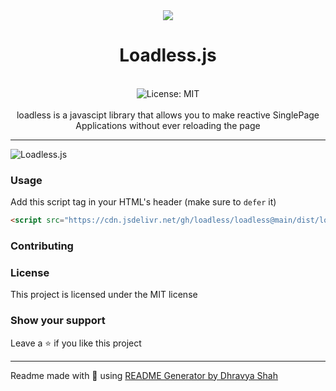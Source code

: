 <div align="center">
<img src="https://millenia.tech/logo.png">
<h1 align="center">Loadless.js</h1>
<br />
<img alt="License: MIT" src="https://img.shields.io/badge/License-MIT-blue.svg" /><br>
<br>
loadless is a javascipt library that allows you to make reactive SinglePage Applications  without ever reloading the page
</div>

***
![Loadless.js](https://us-east-1.tixte.net/uploads/img.dhravya.dev/l15fdjrdd0a.gif)

### Usage
Add this script tag in your HTML's header (make sure to `defer` it)
```html
<script src="https://cdn.jsdelivr.net/gh/loadless/loadless@main/dist/loadless.min.js" defer></script>
```

### Contributing

### License
This project is licensed under the MIT license
### Show your support
Leave a ⭐ if you like this project

***
Readme made with 💖 using [README Generator by Dhravya Shah](https://github.com/Dhravya/readme-generator)